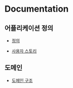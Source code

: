 # Documentation

## 어플리케이션 정의

- [정의](https://github.com/gringrape/issueTracker_prototype_documentation/blob/master/001%20%EC%96%B4%ED%94%8C%EB%A6%AC%EC%BC%80%EC%9D%B4%EC%85%98%20%EC%A0%95%EC%9D%98/001%20%ED%94%84%EB%A1%9C%ED%86%A0%ED%83%80%EC%9E%85_%EC%96%B4%ED%94%8C%EB%A6%AC%EC%BC%80%EC%9D%B4%EC%85%98%20%EC%A0%95%EC%9D%98.md#%EC%9D%B4%EC%8A%88-%EA%B4%80%EB%A6%ACissue-tracker---what--why)

- [사용자 스토리](https://github.com/gringrape/issueTracker_prototype_documentation/blob/master/001%20%EC%96%B4%ED%94%8C%EB%A6%AC%EC%BC%80%EC%9D%B4%EC%85%98%20%EC%A0%95%EC%9D%98/002%20%ED%94%84%EB%A1%9C%ED%86%A0%ED%83%80%EC%9E%85_%EC%82%AC%EC%9A%A9%EC%9E%90%20%EC%8A%A4%ED%86%A0%EB%A6%AC.md#%EC%97%AD%ED%95%A0-%EB%B6%84%EB%A5%98)

## 도메인

- [도메인 구조](https://github.com/gringrape/issueTracker_prototype_documentation/blob/master/002%20%EB%8F%84%EB%A9%94%EC%9D%B8/001%20%EC%A0%84%EC%B2%B4%20%EB%8F%84%EB%A9%94%EC%9D%B8.md#%EB%8F%84%EB%A9%94%EC%9D%B8)

